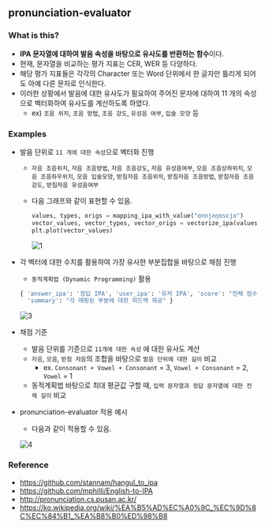## pronunciation-evaluator

### What is this?
- **IPA 문자열에 대하여 발음 속성을 바탕으로 유사도를 반환하는 함수**이다.
- 현재, 문자열을 비교하는 평가 지표는 CER, WER 등 다양하다.
- 해당 평가 지표들은 각각의 Character 또는 Word 단위에서 한 글자만 틀리게 되어도 아예 다른 문자로 인식한다.
- 이러한 상황에서 발음에 대한 유사도가 필요하여 주어진 문자에 대하여 11 개의 속성으로 벡터화하여 유사도를 계산하도록 하였다.
  - ex) `조음 위치`, `조음 방법`, `조음 강도`, `유성음 여부`, `입술 모양` 등

### Examples
- 발음 단위로 `11 개에 대한 속성`으로 벡터화 진행
  - `자음 조음위치`, `자음 조음방법`, `자음 조음강도`, `자음 유성음여부`, `모음 조음상하위치`, `모음 조음좌우위치`, `모음 입술모양`, `받침자음 조음위치`, `받침자음 조음방법`, `받침자음 조음강도`, `받침자음 유성음여부`
  
  - 다음 그래프와 같이 표현할 수 있음.
    ```python
    values, types, origs = mapping_ipa_with_value("ɑnnjʌŋɑsɛjo")
    vector_values, vector_types, vector_origs = vectorize_ipa(values, types, origs)
    plt.plot(vector_values)
    ```
    ![1](https://github.com/DevTae/pronunciation-evaluator/assets/55177359/0fee58b3-8ee0-4922-b7e9-439f6f25d8f5)

    
- 각 벡터에 대한 수치를 활용하여 가장 유사한 부분집합을 바탕으로 채점 진행
  - `동적계획법 (Dynamic Programming)` 활용
  ```python
  { 'answer_ipa': '정답 IPA', 'user_ipa': '유저 IPA', 'score': "전체 점수",
    'summary': "각 매핑된 부분에 대한 피드백 제공" }
  ```
  ![3](https://github.com/DevTae/pronunciation-evaluator/assets/55177359/7457ff1d-974b-4ecf-bba4-e032ba72e6c1)


- 채점 기준
  - 발음 단위를 기준으로 `11개에 대한 속성` 에 대한 유사도 계산
  - `자음`, `모음`, `받침 자음`의 조합을 바탕으로 `발음 단위에 대한 길이` 비교 
    - ex. `Consonant + Vowel + Consonant` = 3, `Vowel + Consonant` = 2, `Vowel` = 1
  - 동적계획법 바탕으로 최대 평균값 구할 때, `입력 문자열과 정답 문자열에 대한 전체 길이` 비교


- pronunciation-evaluator 적용 예시
  - 다음과 같이 적용할 수 있음.
    
  ![4](https://github.com/DevTae/pronunciation-evaluator/assets/55177359/478e2f74-a5bc-4ad4-9816-3e4ddb1d1a0b)


### Reference
- https://github.com/stannam/hangul_to_ipa
- https://github.com/mphilli/English-to-IPA
- http://pronunciation.cs.pusan.ac.kr/
- https://ko.wikipedia.org/wiki/%EA%B5%AD%EC%A0%9C_%EC%9D%8C%EC%84%B1_%EA%B8%B0%ED%98%B8
